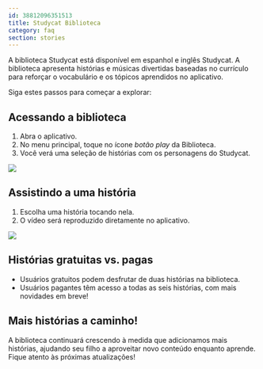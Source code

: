 ```yaml
---
id: 38812096351513
title: Studycat Biblioteca
category: faq
section: stories
---
```


A biblioteca Studycat está disponível em espanhol e inglês Studycat. A biblioteca apresenta histórias e músicas divertidas baseadas no currículo para reforçar o vocabulário e os tópicos aprendidos no aplicativo.

Siga estes passos para começar a explorar:

## Acessando a biblioteca

1. Abra o aplicativo.
2. No menu principal, toque no ícone _botão play_ da Biblioteca.
3. Você verá uma seleção de histórias com os personagens do Studycat.

![](https://help.studycat.com/hc/article_attachments/38812096342041)

## Assistindo a uma história

1. Escolha uma história tocando nela.
2. O vídeo será reproduzido diretamente no aplicativo.

![](https://help.studycat.com/hc/article_attachments/38812096344217)

## Histórias gratuitas vs. pagas 

- Usuários gratuitos podem desfrutar de duas histórias na biblioteca.
- Usuários pagantes têm acesso a todas as seis histórias, com mais novidades em breve!

## Mais histórias a caminho!

A biblioteca continuará crescendo à medida que adicionamos mais histórias, ajudando seu filho a aproveitar novo conteúdo enquanto aprende.  
Fique atento às próximas atualizações!

